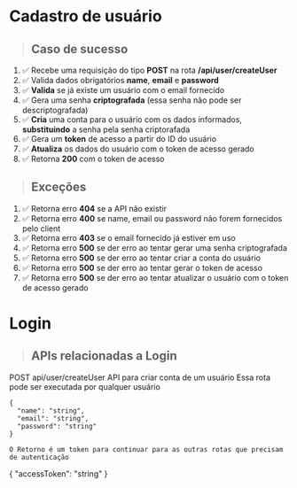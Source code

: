 # Cadastro de usuário

> ## Caso de sucesso

1. ✅ Recebe uma requisição do tipo **POST** na rota **/api/user/createUser**
2. ✅ Valida dados obrigatórios **name**, **email** e **password**
3. ✅ **Valida** se já existe um usuário com o email fornecido
4. ✅ Gera uma senha **criptografada** (essa senha não pode ser descriptografada)
5. ✅ **Cria** uma conta para o usuário com os dados informados, **substituindo** a senha pela senha criptorafada
6. ✅ Gera um **token** de acesso a partir do ID do usuário
7. ✅ **Atualiza** os dados do usuário com o token de acesso gerado
8. ✅ Retorna **200** com o token de acesso

> ## Exceções

1. ✅ Retorna erro **404** se a API não existir
2. ✅ Retorna erro **400** se name, email ou password não forem fornecidos pelo client
3. ✅ Retorna erro **403** se o email fornecido já estiver em uso
4. ✅ Retorna erro **500** se der erro ao tentar gerar uma senha criptografada
5. ✅ Retorna erro **500** se der erro ao tentar criar a conta do usuário
6. ✅ Retorna erro **500** se der erro ao tentar gerar o token de acesso
7. ✅ Retorna erro **500** se der erro ao tentar atualizar o usuário com o token de acesso gerado


# Login
> ## APIs relacionadas a Login

POST api/user/createUser API para criar conta de um usuário
Essa rota pode ser executada por qualquer usuário

```
{
  "name": "string",
  "email": "string",
  "password": "string"
}

O Retorno é um token para continuar para as outras rotas que precisam de autenticação

```
{
  "accessToken": "string"
}

```

